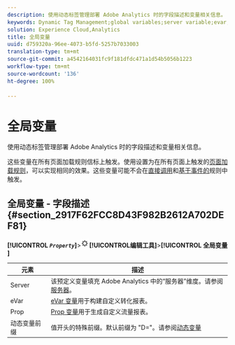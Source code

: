 ```yaml
---
description: 使用动态标签管理部署 Adobe Analytics 时的字段描述和变量相关信息。
keywords: Dynamic Tag Management;global variables;server variable;evar;props;dynamic variable prefix;dynamic variable
solution: Experience Cloud,Analytics
title: 全局变量
uuid: d759320a-96ee-4073-b5fd-5257b7033003
translation-type: tm+mt
source-git-commit: a4542164031fc9f181dfdc471a1d54b5056b1223
workflow-type: tm+mt
source-wordcount: '136'
ht-degree: 100%

---
```



# 全局变量

使用动态标签管理部署 Adobe Analytics 时的字段描述和变量相关信息。

这些变量在所有页面加载规则信标上触发。使用设置为在所有页面上触发的[页面加载规则](/help/implement/other/dtm/c-rules/t-rules-page-conditions.md)，可以实现相同的效果。这些变量可能不会在[直接调用](/help/implement/other/dtm/c-rules/t-rules-direct-conditions.md)和[基于事件的](/help/implement/other/dtm/c-rules/t-rules-event-conditions.md)规则中触发。

## 全局变量 - 字段描述 {#section_2917F62FCC8D43F982B2612A702DEF81}

**[!UICONTROL *`Property`*]**>![](assets/settings_gear.png)**[!UICONTROL &#x200B;编辑工具&#x200B;]**>**[!UICONTROL &#x200B;全局变量&#x200B;]**

| 元素 | 描述 |
|--- |--- |
| Server | 该预定义变量填充 Adobe Analytics 中的“服务器”维度。请参阅[服务器](../../../vars/page-vars/server.md)。 |
| eVar | [eVar 变量](../../../vars/page-vars/evar.md)用于构建自定义转化报表。 |
| Prop | [Prop 变量](../../../vars/page-vars/prop.md)用于生成自定义流量报表。 |
| 动态变量前缀 | 值开头的特殊前缀。默认前缀为 &quot;D=&quot;。请参阅[动态变量](../../../vars/page-vars/dynamic-variables.md) |
